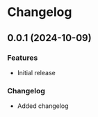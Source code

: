 # Changelog

## 0.0.1 (2024-10-09)

### Features

- Initial release

### Changelog

- Added changelog
